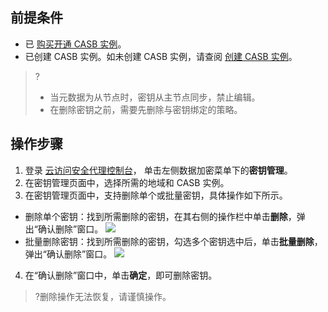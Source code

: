 ## 前提条件
- 已 [购买开通 CASB 实例](https://cloud.tencent.com/document/product/1303/53298)。
- 已创建 CASB 实例。如未创建 CASB 实例，请查阅 [创建 CASB 实例](https://cloud.tencent.com/document/product/1303/55961)。
>?
>- 当元数据为从节点时，密钥从主节点同步，禁止编辑。 
>- 在删除密钥之前，需要先删除与密钥绑定的策略。


## 操作步骤
1. 登录 [云访问安全代理控制台](https://console.cloud.tencent.com/casb)， 单击左侧数据加密菜单下的**密钥管理**。
2. 在密钥管理页面中，选择所需的地域和 CASB 实例。
3. 在密钥管理页面中，支持删除单个或批量密钥，具体操作如下所示。
 - 删除单个密钥：找到所需删除的密钥，在其右侧的操作栏中单击**删除**，弹出“确认删除”窗口。
![](https://qcloudimg.tencent-cloud.cn/raw/18bff9d7769606eb2cabbd98e1bfbda2.png)
 - 批量删除密钥：找到所需删除的密钥，勾选多个密钥选中后，单击**批量删除**，弹出“确认删除”窗口。
![](https://qcloudimg.tencent-cloud.cn/raw/76422e2674454fd02b01e177d35d0a1f.png)
4. 在“确认删除”窗口中，单击**确定**，即可删除密钥。
>?删除操作无法恢复，请谨慎操作。
